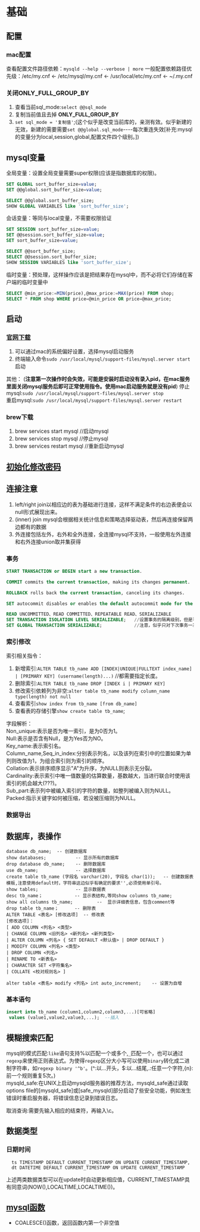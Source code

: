 # 基础

## 配置

### mac配置

查看配置文件路径依赖：`mysqld --help --verbose | more`
一般配置依赖路径优先级：/etc/my.cnf <- /etc/mysql/my.cnf <- /usr/local/etc/my.cnf <- ~/.my.cnf

### 关闭ONLY\_FULL\_GROUP\_BY

1. 查看当前sql_mode:`select @@sql_mode`
2. 复制当前值且去掉 **ONLY_FULL_GROUP_BY**
3. `set sql_mode = '复制值'`;(这个似乎是改变当前库的，亲测有效。似乎新建的无效，新建的需要需要`set @@global.sql_mode`----每次重连失效[补充:mysql的变量分为local,session,global,配置文件四个级别。])

## mysql变量

全局变量：设置全局变量需要super权限(应该是指数据库的权限)。

```sql
SET GLOBAL sort_buffer_size=value;
SET @@global.sort_buffer_size=value;

SELECT @@global.sort_buffer_size;
SHOW GLOBAL VARIABLES like 'sort_buffer_size';
```

会话变量：等同与local变量，不需要权限验证

```sql
SET SESSION sort_buffer_size=value;
SET @@session.sort_buffer_size=value;
SET sort_buffer_size=value;

SELECT @@sort_buffer_size;
SELECT @@session.sort_buffer_size;
SHOW SESSION VARIABLES like 'sort_buffer_size';
```

临时变量：预处理，这样操作应该是把结果存在mysql中，而不必将它们存储在客户端的临时变量中

```sql
SELECT @min_price:=MIN(price),@max_price:=MAX(price) FROM shop;
SELECT * FROM shop WHERE price=@min_price OR price=@max_price;
```

## 启动

### [官网下载](dev.mysql.com/downloads/mysql/5.7.html)

1. 可以通过mac的系统偏好设置，选择mysql启动服务
2. 终端输入命令`sudo /usr/local/mysql/support-files/mysql.server start` 启动

其他：
(**注意第一次操作时会失效，可能是安装时启动没有录入pid，在mac服务里面关闭mysql服务后即可正常使用指令。使用mac启动服务就是没有pid**)
停止mysql:`sudo /usr/local/mysql/support-files/mysql.server stop`  
重启mysql:`sudo /usr/local/mysql/support-files/mysql.server restart`

### brew下载

1. brew services start mysql //启动mysql
2. brew services stop mysql //停止mysql
3. brew services restart mysql //重新启动mysql

## [初始化修改密码](https://www.jianshu.com/p/1def4f9c4ecf)

## 连接注意

1. left/right join以相应边的表为基础进行连接，这样不满足条件的右边表便会以null形式展现出来。
2. (inner) join mysql会根据相关统计信息和策略选择驱动表，然后再连接保留两边都有的数据
3. 外连接包括左外，右外和全外连接，全连接mysql不支持，一般使用左外连接和右外连接union取并集获得

### 事务

```sql
START TRANSACTION or BEGIN start a new transaction.

COMMIT commits the current transaction, making its changes permanent.

ROLLBACK rolls back the current transaction, canceling its changes.

SET autocommit disables or enables the default autocommit mode for the current session.

READ UNCOMMITTED、READ COMMITTED、REPEATABLE READ、SERIALIZABLE            //事务支持的隔离级别
SET TRANSACTION ISOLATION LEVEL SERIALIZABLE;   //设置事务的隔离级别，但是不允许此时有事务正在执行。
SET GLOBAL TRANSACTION SERIALIZABLE;            //注意，似乎只对下次事务一次有效(上面的语句一样的)
```

### 索引修改

索引相关指令：

1. 新增索引:`ALTER TABLE tb_name ADD [INDEX|UNIQUE|FULLTEXT index_name] | [PRIMARY KEY] (username(length)...)` //都需要指定长度。
2. 删除索引:`ALTER TABLE tb_name DROP [INDEX i | PRIMARY KEY]`
3. 修改索引依赖列为非空:`alter table tb_name modify column_name type(length) not null`
4. 查看索引`show index from tb_name [from db_name]`
5. 查看表的存储引擎`show create table tb_name`;

>
字段解析：  
Non\_unique:表示是否为唯一索引，是为0否为1。  
Null:表示是否含有Null，是为Yes否为NO。  
Key\_name:表示索引名。  
Column\_name,Seq\_in_index:分别表示列名，以及该列在索引中的位置如果为单列则改值为1，为组合索引则为索引的顺序。  
Collation:表示排序顺序显示"A"为升序，为NULL则表示无分裂。  
Cardinality:表示索引中唯一值数量的估算数量，基数越大，当进行联合时使用该索引的机会越大(???)。  
Sub\_part:表示列中被编入索引的字符的数量，如整列被编入则为NULL。  
Packed:指示关键字如何被压缩，若没被压缩则为NULL。  

### 数据导出

## 数据库，表操作

```
database db_name;  -- 创建数据库
show databases;           -- 显示所有的数据库
drop database db_name;    -- 删除数据库
use db_name;              -- 选择数据库
create table tb_name (字段名 varchar(20), 字段名 char(1));   -- 创建数据表模板,注意使用default时，字符串这边似乎有确定的要求'',必须使用单引号。
show tables;              -- 显示数据表
desc tb_name；            -- 显示表结构,等同show columns tb_name;
show all columns tb_name;         --  显示详细表信息，包含comment等
drop table tb_name；      -- 删除表
ALTER TABLE <表名> [修改选项]  -- 修改表
[修改选项]：
[ ADD COLUMN <列名> <类型>
| CHANGE COLUMN <旧列名> <新列名> <新列类型>
| ALTER COLUMN <列名> { SET DEFAULT <默认值> | DROP DEFAULT }
| MODIFY COLUMN <列名> <类型>
| DROP COLUMN <列名>
| RENAME TO <新表名>
| CHARACTER SET <字符集名>
| COLLATE <校对规则名> ]

alter table <表名> modify <列名> int auto_increment;	-- 设置为自增
```

### 基本语句

```sql
insert into tb_name (column1,column2,column3,...)[可省略]
 values (value1,value2,value3,...);  --插入
```

## 模糊搜索匹配

mysql的模式匹配:`like`语句支持%以匹配一个或多个,`_`匹配一个，也可以通过`regexp`来使用正则表达式。为使得`regexp`区分大小写可以使用`binary`转化成二进制字符串，如`regexp binary '^b'`。(^:以...开头，$:以...结尾,.:任意一个字符,{n}:前一个规则重复5次。)  
mysqld\_safe:在UNIX上启动mysqld服务器的推荐方法，mysqld\_safe通过读取options file的[mysqld\_safe]或[safe\_mysqld]部分启动了些安全功能，例如发生错误时重启服务器，将错误信息记录到错误日志。

取消查询:需要先输入相应的结束符，再输入\c。

## 数据类型

### 日期时间

```
  ts TIMESTAMP DEFAULT CURRENT_TIMESTAMP ON UPDATE CURRENT_TIMESTAMP,
  dt DATETIME DEFAULT CURRENT_TIMESTAMP ON UPDATE CURRENT_TIMESTAMP
 ```

 上述两类数据类型可以在update时自动更新相应值，CURRENT_TIMESTAMP具有同意词(NOW(),LOCALTIME,LOCALTIME())。

 ## [mysql函数](https://www.w3schools.cn/mysql/func_mysql_coalesce.asp)

* COALESCE()函数，返回函数内第一个非空值